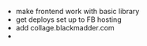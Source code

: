 - make frontend work with basic library
- get deploys set up to FB hosting
- add collage.blackmadder.com
-
